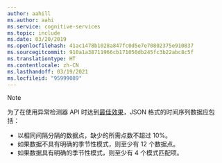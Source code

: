 ```yaml
---
author: aahill
ms.author: aahi
ms.service: cognitive-services
ms.topic: include
ms.date: 03/20/2019
ms.openlocfilehash: 41ac1478b1028a847fc0d5e7e70802375e910837
ms.sourcegitcommit: 910a1a38711966cb171050db245fc3b22abc8c5f
ms.translationtype: HT
ms.contentlocale: zh-CN
ms.lasthandoff: 03/19/2021
ms.locfileid: "95999089"
---
```

> [!NOTE]
> 为了在使用异常检测器 API 时达到[最佳效果](../articles/cognitive-services/anomaly-detector/concepts/anomaly-detection-best-practices.md)，JSON 格式的时间序列数据应包括：
> * 以相同间隔分隔的数据点，缺少的所需点数不超过 10%。
> * 如果数据不具有明确的季节性模式，则至少有 12 个数据点。
> * 如果数据具有明确的季节性模式，则至少有 4 个模式匹配项。 
